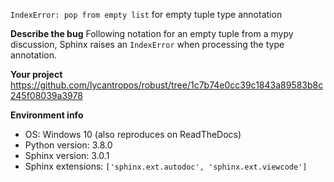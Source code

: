 `IndexError: pop from empty list` for empty tuple type annotation

**Describe the bug**
Following notation for an empty tuple from a mypy discussion, Sphinx raises an `IndexError` when processing the type annotation.

**Your project**
https://github.com/lycantropos/robust/tree/1c7b74e0cc39c1843a89583b8c245f08039a3978

**Environment info**
- OS: Windows 10 (also reproduces on ReadTheDocs)
- Python version: 3.8.0
- Sphinx version: 3.0.1
- Sphinx extensions: `['sphinx.ext.autodoc', 'sphinx.ext.viewcode']`